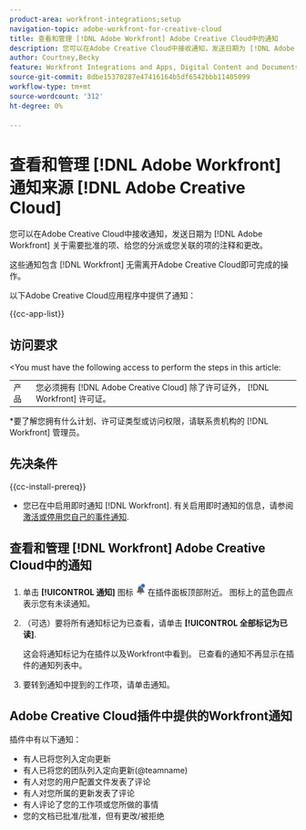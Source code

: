 ```yaml
---
product-area: workfront-integrations;setup
navigation-topic: adobe-workfront-for-creative-cloud
title: 查看和管理 [!DNL Adobe Workfront] Adobe Creative Cloud中的通知
description: 您可以在Adobe Creative Cloud中接收通知，发送日期为 [!DNL Adobe Workfront] 关于需要批准的项、给您的分派或您关联的项的注释和更改。
author: Courtney,Becky
feature: Workfront Integrations and Apps, Digital Content and Documents
source-git-commit: 8dbe15370287e47416164b5df6542bbb11405099
workflow-type: tm+mt
source-wordcount: '312'
ht-degree: 0%

---
```


# 查看和管理 [!DNL Adobe Workfront] 通知来源 [!DNL Adobe Creative Cloud]

您可以在Adobe Creative Cloud中接收通知，发送日期为 [!DNL Adobe Workfront] 关于需要批准的项、给您的分派或您关联的项的注释和更改。

这些通知包含 [!DNL Workfront] 无需离开Adobe Creative Cloud即可完成的操作。

以下Adobe Creative Cloud应用程序中提供了通知：

{{cc-app-list}}

## 访问要求

&lt;You must have the following access to perform the steps in this article:

<table style="table-layout:auto"> 
 <col> 
 </col> 
 <col> 
 </col> 
 <tbody> 
  <tr> 
   <!--<td role="rowheader">[!DNL Adobe Workfront] plan*</td> 
   <td> <p>[!UICONTROL Pro] or higher</p> </td> 
  </tr> 
  <tr data-mc-conditions=""> 
   <td role="rowheader">[!DNL Adobe Workfront] license*</td> 
   <td> <p>[!UICONTROL Work] or [!UICONTROL Plan]</p> </td> 
  </tr> -->
  <tr> 
   <td role="rowheader">产品</td> 
   <td>您必须拥有 [!DNL Adobe Creative Cloud] 除了许可证外， [!DNL Workfront] 许可证。</td> 
  </tr> 
 </tbody> 
</table>

&#42;要了解您拥有什么计划、许可证类型或访问权限，请联系贵机构的 [!DNL Workfront] 管理员。

## 先决条件

{{cc-install-prereq}}

* 您已在中启用即时通知 [!DNL Workfront]. 有关启用即时通知的信息，请参阅 [激活或停用您自己的事件通知](/help/quicksilver/workfront-basics/using-notifications/activate-or-deactivate-your-own-event-notifications.md).

## 查看和管理 [!DNL Workfront] Adobe Creative Cloud中的通知

1. 单击 **[!UICONTROL 通知]** 图标 ![“通知”图标](assets/cc-plugin-notifications-icon.png) 在插件面板顶部附近。 图标上的蓝色圆点表示您有未读通知。
1. （可选）要将所有通知标记为已查看，请单击 **[!UICONTROL 全部标记为已读]**.

   这会将通知标记为在插件以及Workfront中看到。 已查看的通知不再显示在插件的通知列表中。

1. 要转到通知中提到的工作项，请单击通知。

## Adobe Creative Cloud插件中提供的Workfront通知

插件中有以下通知：


* 有人已将您列入定向更新
* 有人已将您的团队列入定向更新(@teamname)
* 有人对您的用户配置文件发表了评论
* 有人对您所属的更新发表了评论
* 有人评论了您的工作项或您所做的事情
* 您的文档已批准/批准，但有更改/被拒绝


